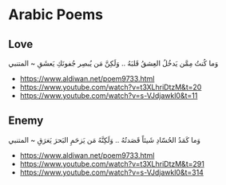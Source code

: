 # Arabic Poems

## Love

وَما كُنتُ مِمَّن يَدخُلُ العِشقُ قَلبَهُ .. وَلَكِنَّ مَن يُبصِر جُفونَكِ يَعشَقِ ~ المتنبي
  * https://www.aldiwan.net/poem9733.html
  * https://www.youtube.com/watch?v=t3XLhriDtzM&t=20
  * https://www.youtube.com/watch?v=s-VJdjawkl0&t=11

## Enemy

وَما كَمَدُ الحُسّادِ شَيئاً قَصَدتُهُ .. وَلَكِنَّهُ مَن يَزحَمِ البَحرَ يَغرَقِ ~ المتنبي
  * https://www.aldiwan.net/poem9733.html
  * https://www.youtube.com/watch?v=t3XLhriDtzM&t=291
  * https://www.youtube.com/watch?v=s-VJdjawkl0&t=314


